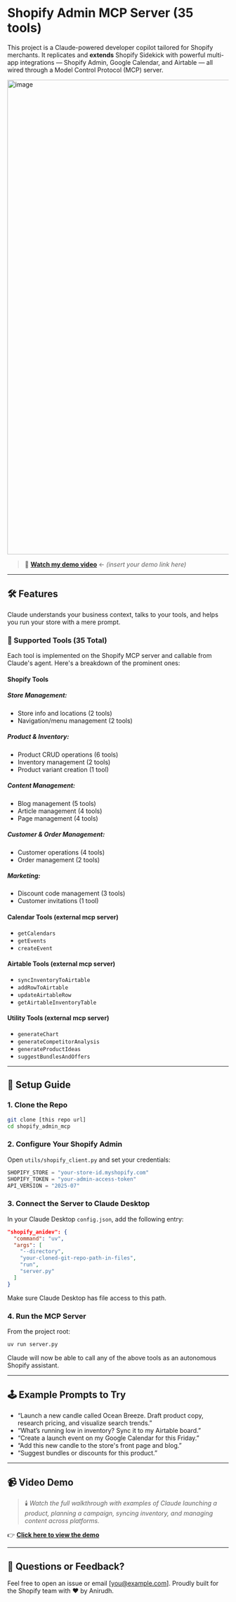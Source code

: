 # Shopify Admin MCP Server (35 tools)

This project is a Claude-powered developer copilot tailored for Shopify merchants. It replicates and **extends** Shopify Sidekick with powerful multi-app integrations — Shopify Admin, Google Calendar, and Airtable — all wired through a Model Control Protocol (MCP) server.

<img width="1918" height="1078" alt="image" src="https://github.com/user-attachments/assets/0065aee5-9d44-4c69-a41f-a1e9cf48f673" />

> 🎥 **[Watch my demo video](https://youtu.be/QHsmf9cPQJc)** ← *(insert your demo link here)*

---

## 🛠️ Features

Claude understands your business context, talks to your tools, and helps you run your store with a mere prompt.

### 🔧 Supported Tools (35 Total)

Each tool is implemented on the Shopify MCP server and callable from Claude's agent. Here's a breakdown of the prominent ones:

#### Shopify Tools
##### Store Management:

- Store info and locations (2 tools)
- Navigation/menu management (2 tools)

##### Product & Inventory:

- Product CRUD operations (6 tools)
- Inventory management (2 tools)
- Product variant creation (1 tool)

##### Content Management:

- Blog management (5 tools)
- Article management (4 tools)
- Page management (4 tools)

##### Customer & Order Management:

- Customer operations (4 tools)
- Order management (2 tools)

##### Marketing:

- Discount code management (3 tools)
- Customer invitations (1 tool)

#### Calendar Tools (external mcp server)
- `getCalendars`
- `getEvents`
- `createEvent`

#### Airtable Tools (external mcp server)
- `syncInventoryToAirtable`
- `addRowToAirtable`
- `updateAirtableRow`
- `getAirtableInventoryTable`

#### Utility Tools (external mcp server)
- `generateChart`
- `generateCompetitorAnalysis`
- `generateProductIdeas`
- `suggestBundlesAndOffers`

---

## 🚀 Setup Guide

### 1. Clone the Repo

```bash
git clone [this repo url]
cd shopify_admin_mcp
```

### 2. Configure Your Shopify Admin

Open `utils/shopify_client.py` and set your credentials:

```python
SHOPIFY_STORE = "your-store-id.myshopify.com"
SHOPIFY_TOKEN = "your-admin-access-token"
API_VERSION = "2025-07"
```

### 3. Connect the Server to Claude Desktop

In your Claude Desktop `config.json`, add the following entry:

```json
"shopify_anidev": {
  "command": "uv",
  "args": [
    "--directory",
    "your-cloned-git-repo-path-in-files",
    "run",
    "server.py"
  ]
}
```

Make sure Claude Desktop has file access to this path.

### 4. Run the MCP Server

From the project root:

```bash
uv run server.py
```

Claude will now be able to call any of the above tools as an autonomous Shopify assistant.

---

## 🕹 Example Prompts to Try

- “Launch a new candle called Ocean Breeze. Draft product copy, research pricing, and visualize search trends.”
- “What’s running low in inventory? Sync it to my Airtable board.”
- “Create a launch event on my Google Calendar for this Friday.”
- “Add this new candle to the store's front page and blog.”
- “Suggest bundles or discounts for this product.”

---

## 📹 Video Demo

> 🕯️ *Watch the full walkthrough with examples of Claude launching a product, planning a campaign, syncing inventory, and managing content across platforms.*

👉 **[Click here to view the demo](https://youtu.be/QHsmf9cPQJc)**

---

## 📩 Questions or Feedback?

Feel free to open an issue or email [you@example.com]. Proudly built for the Shopify team with ❤️ by Anirudh.
